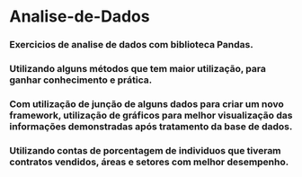 # Analise-de-Dados
### Exercicios de analise de dados com biblioteca Pandas.
### Utilizando alguns métodos que tem maior utilização, para ganhar conhecimento e prática.
### Com utilização de junção de alguns dados para criar um novo framework, utilização de gráficos para melhor visualização das informações demonstradas após tratamento da base de dados.
### Utilizando contas de porcentagem de individuos que tiveram contratos vendidos, áreas e setores com melhor desempenho.
